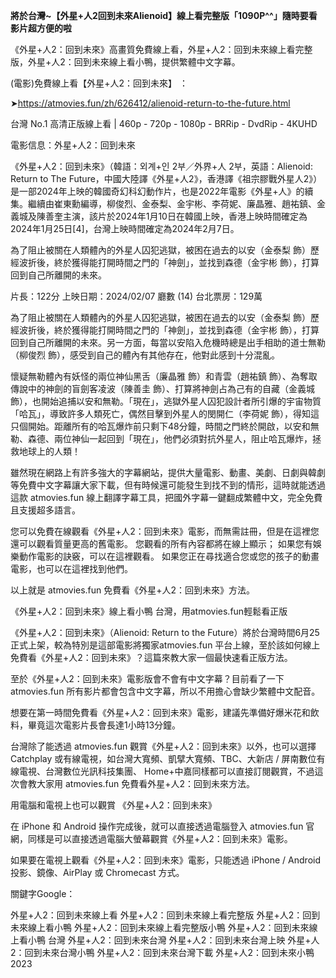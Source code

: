 **將於台灣~【外星+人2回到未來Alienoid】線上看完整版「1090P^^」隨時要看影片超方便的啦**

《外星+人2：回到未來》高畫質免費線上看，外星+人2：回到未來線上看完整版，外星+人2：回到未來線上看小鴨，提供繁體中文字幕。

(電影)免費線上看【外星+人2：回到未來】 ：

➤https://atmovies.fun/zh/626412/alienoid-return-to-the-future.html

台灣 No.1 高清正版線上看 | 460p - 720p - 1080p - BRRip - DvdRip - 4KUHD


電影信息：外星+人2：回到未來

《外星+人2：回到未來》（韓語：외계+인 2부／外界+人 2부，英語：Alienoid: Return to The Future，中國大陸譯《外星+人2》，香港譯《祖宗膠戰外星人2》）是一部2024年上映的韓國奇幻科幻動作片，也是2022年電影《外星+人》的續集。繼續由崔東勳編導，柳俊烈、金泰梨、金宇彬、李荷妮、廉晶雅、趙祐鎮、金義城及陳善奎主演，該片於2024年1月10日在韓國上映，香港上映時間確定為2024年1月25日[4]，台灣上映時間確定為2024年2月7日。

為了阻止被關在人類體內的外星人囚犯逃獄，被困在過去的以安（金泰梨 飾）歷經波折後，終於獲得能打開時間之門的「神劍」，並找到森德（金宇彬 飾），打算回到自己所離開的未來。

片長：122分 上映日期：2024/02/07 廳數 (14) 台北票房：129萬

為了阻止被關在人類體內的外星人囚犯逃獄，被困在過去的以安（金泰梨 飾）歷經波折後，終於獲得能打開時間之門的「神劍」，並找到森德（金宇彬 飾），打算回到自己所離開的未來。另一方面，每當以安陷入危機時總是出手相助的道士無勒（柳俊烈 飾），感受到自己的體內有其他存在，他對此感到十分混亂。

懷疑無勒體內有妖怪的兩位神仙黑舌（廉晶雅 飾）和青雲（趙祐鎮 飾）、為奪取傳說中的神劍的盲劍客凌波（陳善圭 飾）、打算將神劍占為己有的自藏（金義城 飾），也開始追捕以安和無勒。「現在」，逃獄外星人囚犯設計者所引爆的宇宙物質「哈瓦」，導致許多人類死亡，偶然目擊到外星人的閔開仁（李荷妮 飾），得知這只個開始。距離所有的哈瓦爆炸前只剩下48分鐘，時間之門終於開啟，以安和無勒、森德、兩位神仙一起回到「現在」，他們必須對抗外星人，阻止哈瓦爆炸，拯救地球上的人類！

雖然現在網路上有許多強大的字幕網站，提供大量電影、動畫、美劇、日劇與韓劇等免費中文字幕讓大家下載，但有時候還可能發生到找不到的情形，這時就能透過這款 atmovies.fun 線上翻譯字幕工具，把國外字幕一鍵翻成繁體中文，完全免費且支援超多語言。

您可以免費在線觀看《外星+人2：回到未來》電影，而無需註冊，但是在這裡您還可以觀看質量更高的舊電影。 您觀看的所有內容都將在線上顯示； 如果您有娛樂動作電影的訣竅，可以在這裡觀看。 如果您正在尋找適合您或您的孩子的動畫電影，也可以在這裡找到他們。

以上就是 atmovies.fun 免費看《外星+人2：回到未來》方法。

《外星+人2：回到未來》線上看小鴨 台灣，用atmovies.fun輕鬆看正版

《外星+人2：回到未來》（Alienoid: Return to the Future）將於台灣時間6月25正式上架，較為特別是這部電影將獨家atmovies.fun 平台上線，至於該如何線上免費看《外星+人2：回到未來》？這篇來教大家一個最快速看正版方法。

至於《外星+人2：回到未來》電影版會不會有中文字幕？目前看了一下 atmovies.fun 所有影片都會包含中文字幕，所以不用擔心會缺少繁體中文配音。

想要在第一時間免費看《外星+人2：回到未來》電影，建議先準備好爆米花和飲料，畢竟這次電影片長會長達1小時13分鐘。  

台灣除了能透過 atmovies.fun 觀賞《外星+人2：回到未來》以外，也可以選擇 Catchplay 或有線電視，如台灣大寬頻、凱擘大寬頻、TBC、大新店 / 屏南數位有線電視、台灣數位光訊科技集團、 Home+中嘉同樣都可以直接訂閱觀賞，不過這次會教大家用 atmovies.fun 免費看外星+人2：回到未來方法。

用電腦和電視上也可以觀賞 《外星+人2：回到未來》

在 iPhone 和 Android 操作完成後，就可以直接透過電腦登入 atmovies.fun 官網，同樣是可以直接透過電腦大螢幕觀賞《外星+人2：回到未來》電影。

如果要在電視上觀看《外星+人2：回到未來》電影，只能透過 iPhone / Android 投影、鏡像、AirPlay 或 Chromecast 方式。


關鍵字Google：

外星+人2：回到未來線上看
外星+人2：回到未來線上看完整版
外星+人2：回到未來線上看小鴨
外星+人2：回到未來線上看完整版小鴨
外星+人2：回到未來線上看小鴨 台灣
外星+人2：回到未來台灣
外星+人2：回到未來台灣上映
外星+人2：回到未來台灣小鴨
外星+人2：回到未來台灣下載
外星+人2：回到未來小鴨 2023
